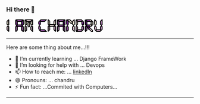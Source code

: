 ### Hi there 👋

![alt text](text_.gif) 

---

Here are some thing about me...!!!


- 🌱 I’m currently learning ... Django FrameWork
- 🤔 I’m looking for help with ... Devops
- 📫 How to reach me: ... [linkedIn](https://www.linkedin.com/in/chandru-gs/)
- 😄 Pronouns: ... chandru
- ⚡ Fun fact: ...Commited with Computers...

---

